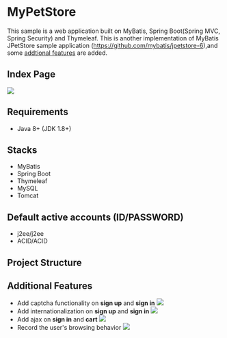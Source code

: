 # MyPetStore

This sample is a web application built on MyBatis, Spring Boot(Spring MVC, Spring Security) and Thymeleaf. This is another implementation of MyBatis JPetStore sample application (https://github.com/mybatis/jpetstore-6),and some [addtional features](#jump) are added.

## Index Page

![](https://user-images.githubusercontent.com/37578699/43036096-26b2f834-8d2d-11e8-89d5-8c35ead68a60.png)

## Requirements

* Java 8+ (JDK 1.8+)

## Stacks

* MyBatis
* Spring Boot
* Thymeleaf
* MySQL
* Tomcat

## Default active accounts (ID/PASSWORD)

* j2ee/j2ee
* ACID/ACID

## Project Structure


## <span id="jump">Additional Features</span>

* Add captcha functionality on **sign up** and **sign in**
![](https://user-images.githubusercontent.com/37578699/43036099-27d135f0-8d2d-11e8-9e64-5c2f10531725.png)
* Add internationalization on **sign up** and **sign in**
![](https://user-images.githubusercontent.com/37578699/43036100-28150a28-8d2d-11e8-8d5f-37c1ce7ecbe8.png)
* Add ajax on **sign in** and **cart**
![](https://user-images.githubusercontent.com/37578699/43036163-65de0b1a-8d2e-11e8-8009-e404a874be05.png)
* Record the user's browsing behavior
![](https://user-images.githubusercontent.com/37578699/43036102-290b7c96-8d2d-11e8-82bb-47a2cb923aa8.png)